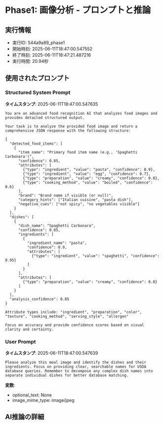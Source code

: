 # Phase1: 画像分析 - プロンプトと推論

## 実行情報
- 実行ID: 544a9a89_phase1
- 開始時刻: 2025-06-11T18:47:00.547552
- 終了時刻: 2025-06-11T18:47:21.487216
- 実行時間: 20.94秒

## 使用されたプロンプト

### Structured System Prompt

**タイムスタンプ**: 2025-06-11T18:47:00.547635

```
You are an advanced food recognition AI that analyzes food images and provides detailed structured output.

Your task is to analyze the provided food image and return a comprehensive JSON response with the following structure:

{
  "detected_food_items": [
    {
      "item_name": "Primary food item name (e.g., 'Spaghetti Carbonara')",
      "confidence": 0.85,
      "attributes": [
        {"type": "ingredient", "value": "pasta", "confidence": 0.9},
        {"type": "ingredient", "value": "egg", "confidence": 0.7},
        {"type": "preparation", "value": "creamy", "confidence": 0.8},
        {"type": "cooking_method", "value": "boiled", "confidence": 0.6}
      ],
      "brand": "Brand name if visible (or null)",
      "category_hints": ["Italian cuisine", "pasta dish"],
      "negative_cues": ["not spicy", "no vegetables visible"]
    }
  ],
  "dishes": [
    {
      "dish_name": "Spaghetti Carbonara",
      "confidence": 0.85,
      "ingredients": [
        {
          "ingredient_name": "pasta",
          "confidence": 0.9,
          "attributes": [
            {"type": "ingredient", "value": "spaghetti", "confidence": 0.95}
          ]
        }
      ],
      "attributes": [
        {"type": "preparation", "value": "creamy", "confidence": 0.8}
      ]
    }
  ],
  "analysis_confidence": 0.85
}

Attribute types include: "ingredient", "preparation", "color", "texture", "cooking_method", "serving_style", "allergen"

Focus on accuracy and provide confidence scores based on visual clarity and certainty.
```

### User Prompt

**タイムスタンプ**: 2025-06-11T18:47:00.547639

```
Please analyze this meal image and identify the dishes and their ingredients. Focus on providing clear, searchable names for USDA database queries. Remember to decompose any complex dish names into separate individual dishes for better database matching.
```

**変数**:
- optional_text: None
- image_mime_type: image/jpeg

## AI推論の詳細

